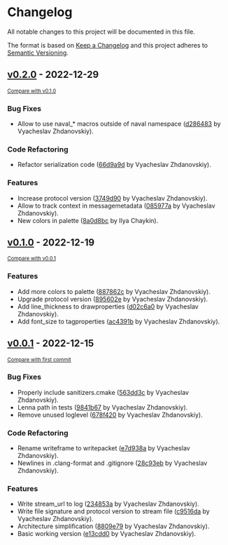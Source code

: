 # Changelog
All notable changes to this project will be documented in this file.

The format is based on [Keep a Changelog](http://keepachangelog.com/en/1.0.0/)
and this project adheres to [Semantic Versioning](http://semver.org/spec/v2.0.0.html).

## [v0.2.0](https://github.com/ZeronSix/naval/releases/tag/v0.2.0) - 2022-12-29

<small>[Compare with v0.1.0](https://github.com/ZeronSix/naval/compare/v0.1.0...v0.2.0)</small>

### Bug Fixes
- Allow to use naval_* macros outside of naval namespace ([d286483](https://github.com/ZeronSix/naval/commit/d286483ad352d674afbcfbeb39acc2a1e683e42f) by Vyacheslav Zhdanovskiy).

### Code Refactoring
- Refactor serialization code ([66d9a9d](https://github.com/ZeronSix/naval/commit/66d9a9dadeec5556f2d5d8c529ed579af1f84a5b) by Vyacheslav Zhdanovskiy).

### Features
- Increase protocol version ([3749d90](https://github.com/ZeronSix/naval/commit/3749d90f777c23d2f9ed0ce49f237cfee3af194e) by Vyacheslav Zhdanovskiy).
- Allow to track context in messagemetadata ([085977a](https://github.com/ZeronSix/naval/commit/085977abca782f8cc178ed4ee1a795571af336d7) by Vyacheslav Zhdanovskiy).
- New colors in palette ([8a0d8bc](https://github.com/ZeronSix/naval/commit/8a0d8bc14f666f79cba55931dccce5234701a358) by Ilya Chaykin).


## [v0.1.0](https://github.com/ZeronSix/naval/releases/tag/v0.1.0) - 2022-12-19

<small>[Compare with v0.0.1](https://github.com/ZeronSix/naval/compare/v0.0.1...v0.1.0)</small>

### Features
- Add more colors to palette ([887862c](https://github.com/ZeronSix/naval/commit/887862cf2b81ab1ee0109c6fd8702ce56eaf0c2b) by Vyacheslav Zhdanovskiy).
- Upgrade protocol version ([895602e](https://github.com/ZeronSix/naval/commit/895602e6981bc588fea148db50f39e54a03fbad6) by Vyacheslav Zhdanovskiy).
- Add line_thickness to drawproperties ([d02c6a0](https://github.com/ZeronSix/naval/commit/d02c6a0ba59f93de658ef53b0b8d2c365350da00) by Vyacheslav Zhdanovskiy).
- Add font_size to tagproperties ([ac4391b](https://github.com/ZeronSix/naval/commit/ac4391b44ac57958c8ee12b497d67a3537d81b13) by Vyacheslav Zhdanovskiy).


## [v0.0.1](https://github.com/ZeronSix/naval/releases/tag/v0.0.1) - 2022-12-15

<small>[Compare with first commit](https://github.com/ZeronSix/naval/compare/476539231851f77c20c63867df92dbfe464c8686...v0.0.1)</small>

### Bug Fixes
- Properly include sanitizers.cmake ([563dd3c](https://github.com/ZeronSix/naval/commit/563dd3c7947b397d710bf88981977566a3e19257) by Vyacheslav Zhdanovskiy).
- Lenna path in tests ([9841b67](https://github.com/ZeronSix/naval/commit/9841b67908a9a3e95e0a7c3c2000923dcfeb7845) by Vyacheslav Zhdanovskiy).
- Remove unused loglevel ([678f420](https://github.com/ZeronSix/naval/commit/678f420df638c234fbf10f7ceaffcf6bbef96132) by Vyacheslav Zhdanovskiy).

### Code Refactoring
- Rename writeframe to writepacket ([e7d938a](https://github.com/ZeronSix/naval/commit/e7d938a500e2f5a2e38f6d0b92886d2c84075688) by Vyacheslav Zhdanovskiy).
- Newlines in .clang-format and .gitignore ([28c93eb](https://github.com/ZeronSix/naval/commit/28c93ebce2c15d68d8936490cda9401f472cd6f8) by Vyacheslav Zhdanovskiy).

### Features
- Write stream_url to log ([234853a](https://github.com/ZeronSix/naval/commit/234853a93b2c51ed104193fd01d13c1e84aab677) by Vyacheslav Zhdanovskiy).
- Write file signature and protocol version to stream file ([c9516da](https://github.com/ZeronSix/naval/commit/c9516da4b2ef3b335109831e1386052badb26fc6) by Vyacheslav Zhdanovskiy).
- Architecture simplification ([8809e79](https://github.com/ZeronSix/naval/commit/8809e79968a5ebbcadddbbe78437f95a63e7af46) by Vyacheslav Zhdanovskiy).
- Basic working version ([e13cdd0](https://github.com/ZeronSix/naval/commit/e13cdd0274ec2c6805b249d6675fee9f4858d4fd) by Vyacheslav Zhdanovskiy).


